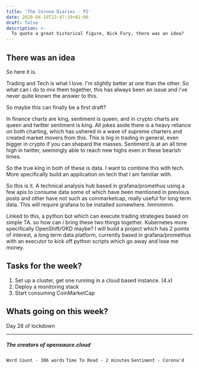 ```yaml
---
title: 'The Corona Diaries - P2'
date: 2020-04-19T22:47:19+01:00
draft: false
description: >- 
  To quote a great historical figure, Nick Fury, there was an idea?
---
```

## There was an idea

So here it is.

Trading and Tech is what I love. I'm slightly better at one than the other. So what can i do to mix them together, this has always been an issue and i've never quite known the answer to this.

So maybe this can finally be a first draft?

In finance charts are king, sentiment is queen, and in crypto charts are queen and twitter sentiment is king. All jokes aside there is a heavy reliance on both charting, which has ushered in a wave of supreme charters and created market movers from this. This is big in trading in general, even bigger in crypto if you can shepard the masses. Sentiment is at an all time high in twitter, seemingly able to reach new highs even in these bearish times.

So the true king in both of these is data. I want to combine this with tech. More specifically build an application on tech that I am familiar with.

So this is it. A technical analysis hub based in grafana/promethus using a few apis to consume data some of which have been mentioned in previous posts and other have not such as coinmarketcap, really useful for long term data. This will require grafana to be installed somewhere. hmmmmm.

Linked to this, a python bot which can execute trading strategies based on simple TA. so how can i bring these two things together. Kubernetes more specifically OpenShift/OKD maybe? I will build a project which has 2 points of interest, a long term data platform, currently based in grafana/promethus with an executor to kick off python scripts which go away and lose me money.

## Tasks for the week?

1.  Set up a cluster, get one running in a cloud based instance. (4.x)
2.  Deploy a monitoring stack
3. Start consuming CoinMarketCap

## Whats going on this week?

Day 28 of lockdown

----
##### The creators of opensauce.cloud


`Word Count - 306 words`
`Time To Read - 2 minutes`
`Sentiment - Corona'd`

